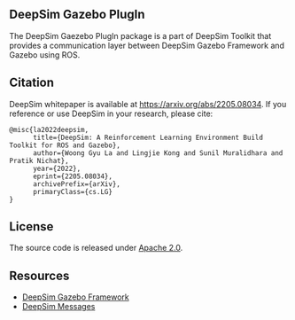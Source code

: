 ## DeepSim Gazebo PlugIn

The DeepSim Gaezebo PlugIn package is a part of DeepSim Toolkit that provides a communication layer between DeepSim Gazebo Framework and Gazebo using ROS. 

## Citation

DeepSim whitepaper is available at https://arxiv.org/abs/2205.08034.
If you reference or use DeepSim in your research, please cite:

```
@misc{la2022deepsim,
      title={DeepSim: A Reinforcement Learning Environment Build Toolkit for ROS and Gazebo}, 
      author={Woong Gyu La and Lingjie Kong and Sunil Muralidhara and Pratik Nichat},
      year={2022},
      eprint={2205.08034},
      archivePrefix={arXiv},
      primaryClass={cs.LG}
}
```

## License

The source code is released under [Apache 2.0](https://aws.amazon.com/apache-2-0/).

## Resources
* [DeepSim Gazebo Framework](https://github.com/aws-deepracer/deepsim/tree/main/deepsim)
* [DeepSim Messages](https://github.com/aws-deepracer/deepsim/tree/main/deepsim_msgs)
